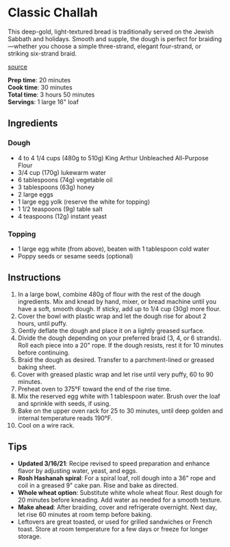 # Classic Challah

This deep-gold, light-textured bread is traditionally served on the Jewish Sabbath and holidays. Smooth and supple, the dough is perfect for braiding—whether you choose a simple three-strand, elegant four-strand, or striking six-strand braid.

[source](https://www.kingarthurbaking.com/recipes/classic-challah-recipe)

**Prep time**: 20 minutes  
**Cook time**: 30 minutes  
**Total time**: 3 hours 50 minutes  
**Servings**: 1 large 16" loaf

## Ingredients

### Dough
- 4 to 4 1/4 cups (480g to 510g) King Arthur Unbleached All-Purpose Flour  
- 3/4 cup (170g) lukewarm water  
- 6 tablespoons (74g) vegetable oil  
- 3 tablespoons (63g) honey  
- 2 large eggs  
- 1 large egg yolk (reserve the white for topping)  
- 1 1/2 teaspoons (9g) table salt  
- 4 teaspoons (12g) instant yeast  

### Topping
- 1 large egg white (from above), beaten with 1 tablespoon cold water  
- Poppy seeds or sesame seeds (optional)  

## Instructions

1. In a large bowl, combine 480g of flour with the rest of the dough ingredients. Mix and knead by hand, mixer, or bread machine until you have a soft, smooth dough. If sticky, add up to 1/4 cup (30g) more flour.
2. Cover the bowl with plastic wrap and let the dough rise for about 2 hours, until puffy.
3. Gently deflate the dough and place it on a lightly greased surface.
4. Divide the dough depending on your preferred braid (3, 4, or 6 strands). Roll each piece into a 20" rope. If the dough resists, rest it for 10 minutes before continuing.
5. Braid the dough as desired. Transfer to a parchment-lined or greased baking sheet.
6. Cover with greased plastic wrap and let rise until very puffy, 60 to 90 minutes.
7. Preheat oven to 375°F toward the end of the rise time.
8. Mix the reserved egg white with 1 tablespoon water. Brush over the loaf and sprinkle with seeds, if using.
9. Bake on the upper oven rack for 25 to 30 minutes, until deep golden and internal temperature reads 190°F.
10. Cool on a wire rack.

## Tips

- **Updated 3/16/21**: Recipe revised to speed preparation and enhance flavor by adjusting water, yeast, and eggs.
- **Rosh Hashanah spiral**: For a spiral loaf, roll dough into a 36" rope and coil in a greased 9" cake pan. Rise and bake as directed.
- **Whole wheat option**: Substitute white whole wheat flour. Rest dough for 20 minutes before kneading. Add water as needed for a smooth texture.
- **Make ahead**: After braiding, cover and refrigerate overnight. Next day, let rise 60 minutes at room temp before baking.
- Leftovers are great toasted, or used for grilled sandwiches or French toast. Store at room temperature for a few days or freeze for longer storage.

